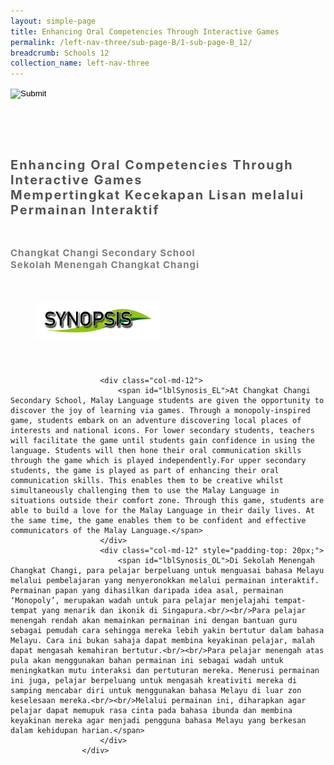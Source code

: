 ```yaml
---
layout: simple-page
title: Enhancing Oral Competencies Through Interactive Games
permalink: /left-nav-three/sub-page-B/1-sub-page-B_12/
breadcrumb: Schools 12 
collection_name: left-nav-three
---
```




<input type="image" name="btnBack" id="btnBack" onclick="goBack()" src="/images/btnBack.png" style="height:70px;">


<link href="/misc/bootstrap.min.css" rel="stylesheet" />
<link href="/misc/Site.css" rel="stylesheet" />
<style>
    .divSPMain {
        padding: 20px;
        padding-top: 20px;
        text-align: justify;
        border-radius: 20px;
    }
    .divSPInfo {
        padding-top: 1px;
    }
</style>

<script>
        function goBack() {
          window.history.back();
        }
        </script>
        
<div id="PanelSess">
    <div class="col-md-12" style="padding-top: 40px;">
                    <span id="lblTitle_EL" style="font-weight: bold; font-size: 20px; letter-spacing: 2px; color: #525252">Enhancing Oral Competencies Through Interactive Games <br>Mempertingkat Kecekapan Lisan melalui Permainan Interaktif</span>
                </div>
                <div class="col-md-12" style="padding-top: 30px;">
                    <b style="font-size: 17px; color: #525252; display: none;">SCHOOL / ORGANISATION</b><br />
                    <span id="lblOrg_EL" style="font-weight: bold; font-size: 15px; letter-spacing: 1px; color: #7f7f7f">Changkat Changi Secondary School<br>Sekolah Menengah Changkat Changi</span>
                </div>
    <div class="row divSPMain">
        <h2 style="text-decoration: underline; padding-left: 20px;">
            <img src="/images/sessions/HderSynopsis.png" style="height: 60px;width:199px;" /></h2>
        <div class="col-md-2">
        </div>
    </div>
    <div class="col-md-2">
    </div>
 <div class="divSPInfo col-md-10">

                        <div class="col-md-12">
                            <span id="lblSynosis_EL">At Changkat Changi Secondary School, Malay Language students are given the opportunity to discover the joy of learning via games. Through a monopoly-inspired game, students embark on an adventure discovering local places of interests and national icons. For lower secondary students, teachers will facilitate the game until students gain confidence in using the language. Students will then hone their oral communication skills through the game which is played independently.For upper secondary students, the game is played as part of enhancing their oral communication skills. This enables them to be creative whilst simultaneously challenging them to use the Malay Language in situations outside their comfort zone. Through this game, students are able to build a love for the Malay Language in their daily lives. At the same time, the game enables them to be confident and effective communicators of the Malay Language.</span>
                        </div>
                        <div class="col-md-12" style="padding-top: 20px;">
                            <span id="lblSynosis_OL">Di Sekolah Menengah Changkat Changi, para pelajar berpeluang untuk menguasai bahasa Melayu melalui pembelajaran yang menyeronokkan melalui permainan interaktif. Permainan papan yang dihasilkan daripada idea asal, permainan ‘Monopoly’, merupakan wadah untuk para pelajar menjelajahi tempat-tempat yang menarik dan ikonik di Singapura.<br/><br/>Para pelajar menengah rendah akan memainkan permainan ini dengan bantuan guru sebagai pemudah cara sehingga mereka lebih yakin bertutur dalam bahasa Melayu. Cara ini bukan sahaja dapat membina keyakinan pelajar, malah dapat mengasah kemahiran bertutur.<br/><br/>Para pelajar menengah atas pula akan menggunakan bahan permainan ini sebagai wadah untuk meningkatkan mutu interaksi dan pertuturan mereka. Menerusi permainan ini juga, pelajar berpeluang untuk mengasah kreativiti mereka di samping mencabar diri untuk menggunakan bahasa Melayu di luar zon keselesaan mereka.<br/><br/>Melalui permainan ini, diharapkan agar pelajar dapat memupuk rasa cinta pada bahasa ibunda dan membina keyakinan mereka agar menjadi pengguna bahasa Melayu yang berkesan dalam kehidupan harian.</span>
                        </div>
                    </div>

</div>
